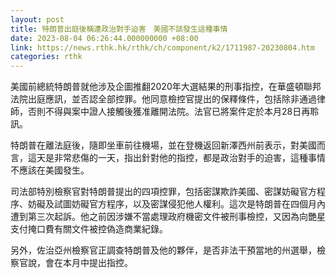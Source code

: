 ```yaml
---
layout: post
title: 特朗普出庭後稱遭政治對手迫害　美國不該發生這種事情
date: 2023-08-04 06:26:44.000000000 +08:00
link: https://news.rthk.hk/rthk/ch/component/k2/1711987-20230804.htm
categories: rthk
---
```


美國前總統特朗普就他涉及企圖推翻2020年大選結果的刑事指控，在華盛頓聯邦法院出庭應訊，並否認全部控罪。他同意檢控官提出的保釋條件，包括除非通過律師，否則不得與案中證人接觸後獲准離開法院。法官已將案件定於本月28日再聆訊。

特朗普在離法庭後，隨即坐車前往機場，並在登機返回新澤西州前表示，對美國而言，這天是非常悲傷的一天，指出針對他的指控，都是政治對手的迫害，這種事情不應該在美國發生。

司法部特別檢察官對特朗普提出的四項控罪，包括密謀欺詐美國、密謀妨礙官方程序、妨礙及試圖妨礙官方程序，以及密謀侵犯他人權利。這次是特朗普在四個月內遭到第三次起訴。他之前因涉嫌不當處理政府機密文件被刑事檢控，又因為向艷星支付掩口費有關文件被控偽造商業紀錄。

另外，佐治亞州檢察官正調查特朗普及他的夥伴，是否非法干預當地的州選舉，檢察官說，會在本月中提出指控。
